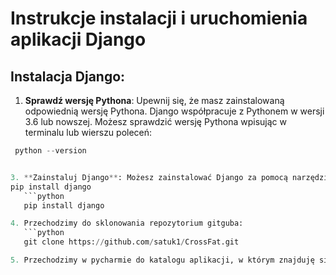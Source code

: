# Instrukcje instalacji i uruchomienia aplikacji Django

## Instalacja Django:

1. **Sprawdź wersję Pythona**: Upewnij się, że masz zainstalowaną odpowiednią wersję Pythona. Django współpracuje z Pythonem w wersji 3.6 lub nowszej. Możesz sprawdzić wersję Pythona wpisując w terminalu lub wierszu poleceń:
```python
 python --version


3. **Zainstaluj Django**: Możesz zainstalować Django za pomocą narzędzia `pip`, które jest standardowym menedżerem pakietów dla Pythona. Wpisz w terminalu lub wierszu poleceń:
pip install django
   ```python
   pip install django

4. Przechodzimy do sklonowania repozytorium gitguba:
   ```python
   git clone https://github.com/satuk1/CrossFat.git

5. Przechodzimy w pycharmie do katalogu aplikacji, w którym znajduję się plik manage.py, do przechodz


